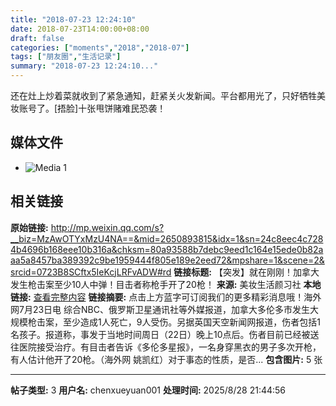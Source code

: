 ```yaml
---
title: "2018-07-23 12:24:10"
date: 2018-07-23T14:00:00+08:00
draft: false
categories: ["moments","2018","2018-07"]
tags: ["朋友圈","生活记录"]
summary: "2018-07-23 12:24:10..."
---
```


还在灶上炒着菜就收到了紧急通知，赶紧关火发新闻。平台都用光了，只好牺牲美妆账号了。[捂脸]十张甩饼赌难民恐袭！

## 媒体文件

- ![Media 1](/Moments/photos/2018-07-23/201807231224100.jpg)

## 相关链接

**原始链接:** http://mp.weixin.qq.com/s?__biz=MzAwOTYxMzU4NA==&mid=2650893815&idx=1&sn=24c8eec4c7284b4696b168eee10b316a&chksm=80a93588b7debc9eed1c164e15ede0b82aaa5a8457ba389392c9be1959444f805e189e2eed72&mpshare=1&scene=2&srcid=0723B8SCftx5IeKcjLRFvADW#rd
**链接标题:** 【突发】就在刚刚！加拿大发生枪击案至少10人中弹！目击者称枪手开了20枪！
**来源:** 美妆生活颜习社
**本地链接:** [查看完整内容](/link_content/2018/07/2018-07-23-4/link_content/)
**链接摘要:** 点击上方蓝字可订阅我们的更多精彩消息哦！海外网7月23日电 综合NBC、俄罗斯卫星通讯社等外媒报道，加拿大多伦多市发生大规模枪击案，至少造成1人死亡，9人受伤。另据英国天空新闻网报道，伤者包括1名孩子。报道称，事发于当地时间周日（22日）晚上10点后。伤者目前已经被送往医院接受治疗。有目击者告诉《多伦多星报》，一名身穿黑衣的男子多次开枪，有人估计他开了20枪。（海外网 姚凯红）对于事态的性质，是否...
**包含图片:** 5 张

---

**帖子类型:** 3
**用户名:** chenxueyuan001
**处理时间:** 2025/8/28 21:44:56